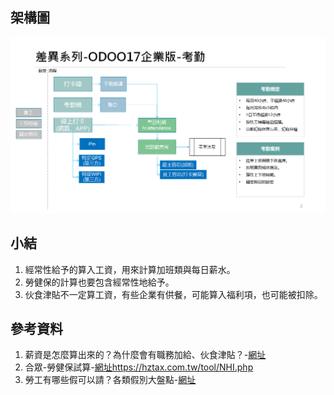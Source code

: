 ## 架構圖
![Alt text](https://github.com/ksharry/2024-ODOO17-Enterprise-Plan/blob/main/pic/F172401.png?raw=true)

## 小結
1. 經常性給予的算入工資，用來計算加班類與每日薪水。
2. 勞健保的計算也要包含經常性地給予。
3. 伙食津貼不一定算工資，有些企業有供餐，可能算入福利項，也可能被扣除。

## 參考資料
1. 薪資是怎麼算出來的？為什麼會有職務加給、伙食津貼？-[網址](https://vip.104.com.tw/preLogin/recruiterForum/post/81007)
2. 合眾-勞健保試算-[網址](https://hztax.com.tw/tool/NHI.php)https://hztax.com.tw/tool/NHI.php
3. 勞工有哪些假可以請？各類假別大盤點-[網址](https://vip.104.com.tw/preLogin/recruiterForum/post/59163)
